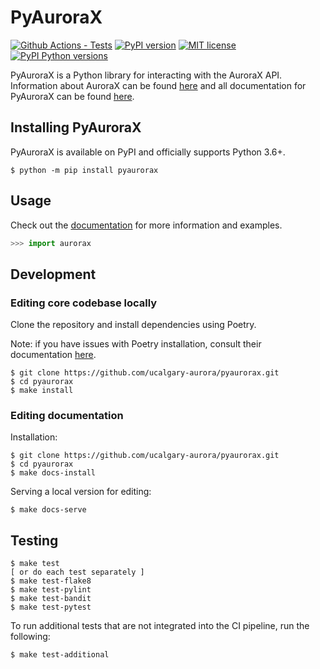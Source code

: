 # PyAuroraX

[![Github Actions - Tests](https://github.com/ucalgary-aurora/pyaurorax/workflows/tests/badge.svg)](https://github.com/ucalgary-aurora/pyaurorax/actions?query=workflow%3Atests)
[![PyPI version](https://img.shields.io/pypi/v/pyaurorax.svg)](https://pypi.python.org/pypi/pyaurorax/)
[![MIT license](https://img.shields.io/badge/License-MIT-blue.svg)](https://lbesson.mit-license.org/)
[![PyPI Python versions](https://img.shields.io/pypi/pyversions/pyaurorax.svg)](https://pypi.python.org/pypi/pyaurorax/)

PyAuroraX is a Python library for interacting with the AuroraX API. Information about AuroraX can be found [here](https://aurorax.space) and all documentation for PyAuroraX can be found [here](https://docs.aurorax.space).

## Installing PyAuroraX

PyAuroraX is available on PyPI and officially supports Python 3.6+.

```console
$ python -m pip install pyaurorax
```

## Usage

Check out the [documentation](https://docs.aurorax.space) for more information and examples.

```python
>>> import aurorax
```

## Development

### Editing core codebase locally

Clone the repository and install dependencies using Poetry.

Note: if you have issues with Poetry installation, consult their documentation [here](https://python-poetry.org/docs/#installation).

```console
$ git clone https://github.com/ucalgary-aurora/pyaurorax.git
$ cd pyaurorax
$ make install
```

### Editing documentation

Installation:
```console
$ git clone https://github.com/ucalgary-aurora/pyaurorax.git
$ cd pyaurorax
$ make docs-install
```

Serving a local version for editing:
```console
$ make docs-serve
```

## Testing

```console
$ make test
[ or do each test separately ]
$ make test-flake8
$ make test-pylint
$ make test-bandit
$ make test-pytest
```

To run additional tests that are not integrated into the CI pipeline, run the following:

```console
$ make test-additional
```
